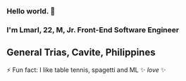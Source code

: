 ### <People> Hello world. </People> 👋
### I'm Lmarl, 22, M, Jr. Front-End Software Engineer 
## General Trias, Cavite, Philippines
⚡ Fun fact: I like table tennis, spagetti and ML
✨ _love_ ✨
<!--
**lcsaria/lcsaria** is a ✨ _special_ ✨ repository because its `README.md` (this file) appears on your GitHub profile.

Here are some ideas to get you started:

- 🔭 I’m currently working on ...
- 🌱 I’m currently learning ...
- 👯 I’m looking to collaborate on ...
- 🤔 I’m looking for help with ...
- 💬 Ask me about ...
- 📫 How to reach me: ...
- 😄 Pronouns: ...
- ⚡ Fun fact: ...
-->
